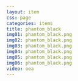 ```yaml
---
layout: item
css: page
categories: items
title: phantom_black
img01: phantom_black.png
img02: phantom_black.png
img03: phantom_black.png
img04: phantom_black.png
img05: phantom_black.png
img06: phantom_black.png
video: oea
---
```

